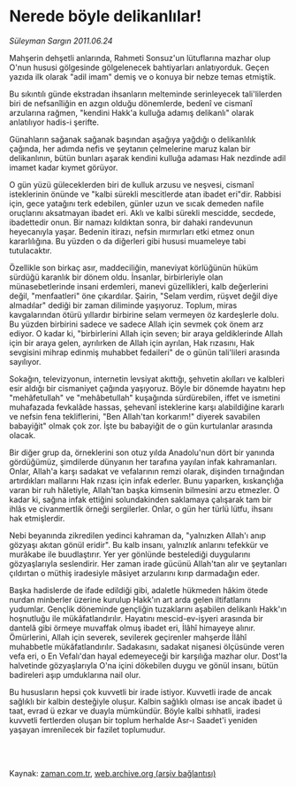 # Nerede böyle delikanlılar!

*Süleyman Sargın 2011.06.24*

<td class="columnist-detail">
<p>Mahşerin dehşetli anlarında, Rahmeti Sonsuz'un lütuflarına mazhar olup O'nun hususi gölgesinde gölgelenecek bahtiyarları anlatıyorduk. Geçen yazıda ilk olarak "adil imam" demiş ve o konuya bir nebze temas etmiştik.</p>
<p>
<div id="haberMetinDiv">
<p>Bu sıkıntılı günde ekstradan ihsanların melteminde serinleyecek tali'lilerden biri de nefsanîliğin en azgın olduğu dönemlerde, bedenî ve cismanî arzularına rağmen, "kendini Hakk'a kulluğa adamış delikanlı" olarak anlatılıyor hadis-i şerifte.
<p>Günahların sağanak sağanak başından aşağıya yağdığı o delikanlılık çağında, her adımda nefis ve şeytanın çelmelerine maruz kalan bir delikanlının, bütün bunları aşarak kendini kulluğa adaması Hak nezdinde adil imamet kadar kıymet görüyor.
<p>O gün yüzü güleceklerden biri de kulluk arzusu ve neşvesi, cismanî isteklerinin önünde ve "kalbi sürekli mescitlerde atan ibadet eri"dir. Rabbisi için, gece yatağını terk edebilen, günler uzun ve sıcak demeden nafile oruçlarını aksatmayan ibadet eri. Aklı ve kalbi sürekli mescidde, secdede, ibadettedir onun. Bir namazı kıldıktan sonra, bir dahaki randevunun heyecanıyla yaşar. Bedenin itirazı, nefsin mırmırları etki etmez onun kararlılığına. Bu yüzden o da diğerleri gibi hususi muameleye tabi tutulacaktır.
<p>Özellikle son birkaç asır, maddeciliğin, maneviyat körlüğünün hüküm sürdüğü karanlık bir dönem oldu. İnsanlar, birbirleriyle olan münasebetlerinde insani erdemleri, manevi güzellikleri, kalb değerlerini değil, "menfaatleri" öne çıkardılar. Şairin, "Selam verdim, rüşvet değil diye almadılar" dediği bir zaman diliminde yaşıyoruz. Toplum, miras kavgalarından ötürü yıllardır birbirine selam vermeyen öz kardeşlerle dolu. Bu yüzden birbirini sadece ve sadece Allah için sevmek çok önem arz ediyor. O kadar ki, "birbirlerini Allah için seven; bir araya geldiklerinde Allah için bir araya gelen, ayrılırken de Allah için ayrılan, Hak rızasını, Hak sevgisini mihrap edinmiş muhabbet fedaileri" de o günün tali'lileri arasında sayılıyor.
<p>Sokağın, televizyonun, internetin levsiyat akıttığı, şehvetin akılları ve kalbleri esir aldığı bir cismaniyet çağında yaşıyoruz. Böyle bir dönemde hayatını hep "mehâfetullah" ve "mehâbetullah" kuşağında sürdürebilen, iffet ve ismetini muhafazada fevkalâde hassas, şehevanî isteklerine karşı alabildiğine kararlı ve nefsin fena tekliflerini, "Ben Allah'tan korkarım!" diyerek savabilen babayiğit" olmak çok zor. İşte bu babayiğit de o gün kurtulanlar arasında olacak.
<p>Bir diğer grup da, örneklerini son otuz yılda Anadolu'nun dört bir yanında gördüğümüz, şimdilerde dünyanın her tarafına yayılan infak kahramanları. Onlar, Allah'a karşı sadakat ve vefalarının remzi olarak, dişinden tırnağından artırdıkları mallarını Hak rızası için infak ederler. Bunu yaparken, kıskançlığa varan bir ruh hâletiyle, Allah'tan başka kimsenin bilmesini arzu etmezler. O kadar ki, sağına infak ettiğini solundakinden saklamaya çalışarak tam bir ihlâs ve civanmertlik örneği sergilerler. Onlar, o gün her türlü lütfu, ihsanı hak etmişlerdir.
<p>Nebi beyanında zikredilen yedinci kahraman da, "yalnızken Allah'ı anıp gözyaşı akıtan gönül eridir". Bu kalb insanı, yalnızlık anlarını tefekkür ve murâkabe ile buudlaştırır. Yer yer gönlünde bestelediği duygularını gözyaşlarıyla seslendirir. Her zaman irade gücünü Allah'tan alır ve şeytanları çıldırtan o müthiş iradesiyle mâsiyet arzularını kırıp darmadağın eder.
<p>Başka hadislerde de ifade edildiği gibi, adaletle hükmeden hâkim ötede nurdan minberler üzerine kurulup Hakk'ın art arda gelen iltifatlarını yudumlar. Gençlik döneminde gençliğin tuzaklarını aşabilen delikanlı Hakk'ın hoşnutluğu ile mükâfatlandırılır. Hayatını mescid-ev-işyeri arasında bir dantelâ gibi örmeye muvaffak olmuş ibadet eri, İlâhî himayeye alınır. Ömürlerini, Allah için severek, sevilerek geçirenler mahşerde İlâhî muhabbetle mükâfatlandırılır. Sadakasını, sadakat nişanesi ölçüsünde veren vefa eri, o En Vefalı'dan hayal edemeyeceği bir karşılığa mazhar olur. Dost'la halvetinde gözyaşlarıyla O'na içini dökebilen duygu ve gönül insanı, bütün badireleri aşıp umduklarına nail olur.
<p> Bu hususların hepsi çok kuvvetli bir irade istiyor. Kuvvetli irade de ancak sağlıklı bir kalbin desteğiyle oluşur. Kalbin sağlıklı olması ise ancak ibadet ü taat, evrad ü ezkar ve duayla mümkündür. Böyle kalbi sıhhatli, iradesi kuvvetli fertlerden oluşan bir toplum herhalde Asr-ı Saadet'i yeniden yaşayan imrenilecek bir fazilet toplumudur. </p></p></p></p></p></p></p></p></p></div>
</p>


<p><br>
		 </br></p></td>

Kaynak: [zaman.com.tr](http://zaman.com.tr/yazar.do?yazino=1150151), [web.archive.org (arşiv bağlantısı)](http://web.archive.org/web/20110911004418/http://www.zaman.com.tr:80/yazar.do?yazino=1150151)
